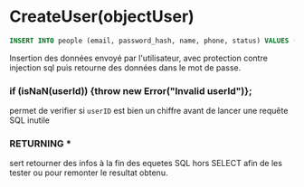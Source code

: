 # CreateUser(objectUser)
```sql
INSERT INTO people (email, password_hash, name, phone, status) VALUES ($1, $2, $3, $4, $5) RETURNING id, email, name, phone, status
```
Insertion des données envoyé par l'utilisateur, avec protection contre injection sql puis retourne des données dans le mot de passe.

###  if (isNaN(userId)) {throw new Error("Invalid userId")};
permet de verifier si `userID` est bien un chiffre avant de lancer une requête SQL inutile
 
### RETURNING *
sert retourner des infos à la fin des equetes SQL hors SELECT afin de les tester ou pour remonter le resultat obtenu.